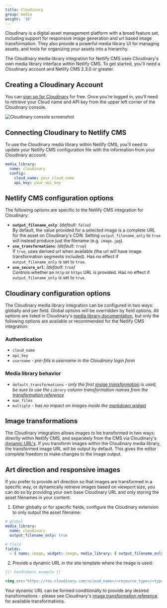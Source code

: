 ```yaml
---
title: Cloudinary
group: media
weight: '10'
---
```

Cloudinary is a digital asset management platform with a broad feature set, including support for responsive image generation and url based image transformation. They also provide a powerful media library UI for managing assets, and tools for organizing your assets into a hierarchy.

The Cloudinary media library integration for Netlify CMS uses Cloudinary's own media library interface within Netlify CMS. To get started, you'll need a Cloudinary account and Netlify CMS 2.3.0 or greater.

## Creating a Cloudinary Account

You can [sign up for Cloudinary](https://cloudinary.com/users/register/free) for free. Once you're logged in, you'll need to retrieve your Cloud name and API key from the upper left corner of the Cloudinary console.

![Cloudinary console screenshot](/img/cloudinary-console-details.png)

## Connecting Cloudinary to Netlify CMS

To use the Cloudinary media library within Netlify CMS, you'll need to update your Netlify CMS configuration file with the information from your Cloudinary account:

```yml
media_library:
  name: cloudinary
  config:
    cloud_name: your_cloud_name
    api_key: your_api_key
```

## Netlify CMS configuration options

The following options are specific to the Netlify CMS integration for Cloudinary:

* **`output_filename_only`**: _(default: `false`)_\
  By default, the value provided for a selected image is a complete URL for the asset on Cloudinary's CDN. Setting `output_filename_only` to `true` will instead produce just the filename (e.g. `image.jpg`).
* **`use_transformations`**: _(default: `true`)_\
  If `true`, uses derived url when available (the url will have image transformation segments included). Has no effect if `output_filename_only` is set to `true`.
* **`use_secure_url`**: _(default: `true`)_\
  Controls whether an `http` or `https` URL is provided. Has no effect if `output_filename_only` is set to `true`.

## Cloudinary configuration options

The Cloudinary media library integration can be configured in two ways: globally and per field. Global options will be overridden by field options. All options are listed in Cloudinary's [media library documentation](https://cloudinary.com/documentation/media_library_widget#3_set_the_configuration_options), but only the following options are available or recommended for the Netlify CMS integration:

### Authentication

* `cloud_name`
* `api_key`
* `username` _\- pre-fills a username in the Cloudinary login form_

### Media library behavior

* `default_transformations` _\- only the first [image transformation](#image-transformations) is used, be sure to use the `Library` column transformation names from the [transformation reference](https://cloudinary.com/documentation/image_transformation_reference)_
* `max_files`
* `multiple` _\- has no impact on images inside the [markdown widget](/docs/widgets/#markdown)_

## Image transformations

The Cloudinary integration allows images to be transformed in two ways: directly within Netlify CMS, and separately from the CMS via Cloudinary's [dynamic URL's](https://cloudinary.com/documentation/image_transformations#delivering_media_assets_using_dynamic_urls). If you transform images within the Cloudinary media library, the transformed image URL will be output by default. This gives the editor complete freedom to make changes to the image output.

## Art direction and responsive images

If you prefer to provide art direction so that images are transformed in a specific way, or dynamically retrieve images based on viewport size, you can do so by providing your own base Cloudinary URL and only storing the asset filenames in your content:

1. Either globally or for specific fields, configure the Cloudinary extension to only output the asset filename:

```yml
# global
media_library:
  name: cloudinary
  output_filename_only: true

# field
fields:
  - { name: image, widget: image, media_library: { output_filename_only: true } }
```

2. Provide a dynamic URL in the site template where the image is used:

```hbs
{{! handlebars example }}

<img src="https://res.cloudinary.com/<cloud_name>/<resource_type>/<type>/<version>/<transformations>/{{image}}"/>
```

Your dynamic URL can be formed conditionally to provide any desired transformations - please see Cloudinary's [image transformation reference](https://cloudinary.com/documentation/image_transformation_reference) for available transformations.
